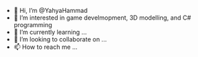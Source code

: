 - 👋 Hi, I’m @YahyaHammad
- 👀 I’m interested in game develmopment, 3D modelling, and C# programming
- 🌱 I’m currently learning ...
- 💞️ I’m looking to collaborate on ...
- 📫 How to reach me ...

<!---
YahyaHammad/YahyaHammad is a ✨ special ✨ repository because its `README.md` (this file) appears on your GitHub profile.
You can click the Preview link to take a look at your changes.
--->
